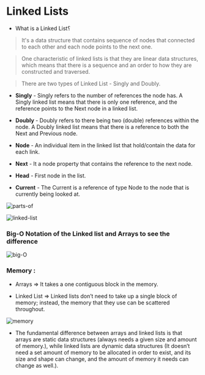 # Linked Lists

- What is a Linked List؟
 
> It's a data structure that contains sequence of nodes that connected to each other and each node points to the next one.

> One characteristic of linked lists is that they are linear data structures, which means that there is a sequence and an order to how they are constructed and traversed.

> There are two types of Linked List - Singly and Doubly.


* <b>Singly</b> - Singly refers to the number of references the node has. A Singly linked list means that there is only one reference, and the reference points to the Next node in a linked list.

* <b>Doubly</b> - Doubly refers to there being two (double) references within the node. A Doubly linked list means that there is a reference to both the Next and Previous node.

* <b>Node</b> - An individual item in the linked list that hold/contain the data for each link.

* <b>Next</b> - It a node property that contains the reference to the next node.

* <b>Head</b> - First node in the list.

* <b>Current</b> - The Current is a reference of type Node to the node that is currently being looked at. 

![parts-of](https://miro.medium.com/max/875/1*K0_eV07tJtKQSVGKfP18bw.jpeg)


![linked-list](https://miro.medium.com/max/1200/1*hk2vLhF9CK94grEu93pzLQ.png)


### Big-O Notation of the Linked list and Arrays to see the difference

![big-O](https://i.ytimg.com/vi/z4pzb-hX2EI/maxresdefault.jpg)


### Memory : 

- Arrays => It takes a one contiguous block in the memory. 

- Linked List => Linked lists don’t need to take up a single block of memory; instead, the memory that they use can be scattered throughout.

![memory](https://miro.medium.com/max/875/1*G43FVT5xJ1n1QDKVNZUxXQ.jpeg)


- The fundamental difference between arrays and linked lists is that arrays are static data structures (always needs a given size and amount of memory.), while linked lists are dynamic data structures (It doesn’t need a set amount of memory to be allocated in order to exist, and its size and shape can change, and the amount of memory it needs can change as well.). 